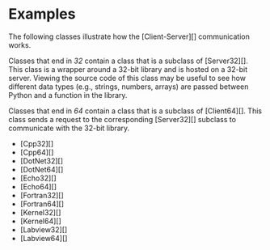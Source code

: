 # Examples

The following classes illustrate how the [Client-Server][] communication works.

Classes that end in *32* contain a class that is a subclass of [Server32][]. This class is a wrapper around a 32-bit library and is hosted on a 32-bit server. Viewing the source code of this class may be useful to see how different data types (e.g., strings, numbers, arrays) are passed between Python and a function in the library.

Classes that end in *64* contain a class that is a subclass of [Client64][]. This class sends a request to the corresponding [Server32][] subclass to communicate with the 32-bit library.

* [Cpp32][]
* [Cpp64][]
* [DotNet32][]
* [DotNet64][]
* [Echo32][]
* [Echo64][]
* [Fortran32][]
* [Fortran64][]
* [Kernel32][]
* [Kernel64][]
* [Labview32][]
* [Labview64][]
